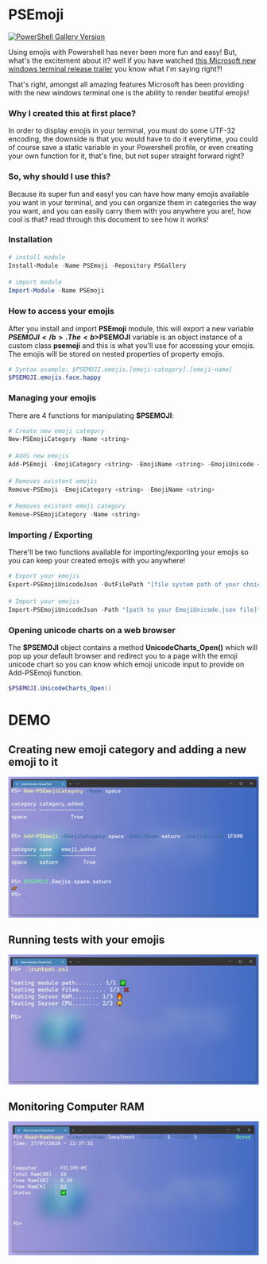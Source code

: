 # PSEmoji
[![PowerShell Gallery Version](https://img.shields.io/powershellgallery/v/PSEmoji)](https://www.powershellgallery.com/packages/PSEmoji/1.0.5)

Using emojis with Powershell has never been more fun and easy! 
But, what's the excitement about it? well if you have watched <a href="https://www.youtube.com/watch?v=8gw0rXPMMPE">this Microsoft new windows terminal release trailer</a> you know what I'm saying right?!

That's right, amongst all amazing features Microsoft has been providing with the new windows terminal one is the ability to render beatiful emojis!

### Why I created this at first place?
In order to display emojis in your terminal, you must do some UTF-32 encoding, the downside is that you would have to do it everytime, you could of course save a static variable in your Powershell profile, or even creating your own function for it, that's fine, but not super straight forward right? 

### So, why should I use this?
Because its super fun and easy! you can have how many emojis available you want in your terminal, and you can organize them in categories the way you want, and you can easily carry them with you anywhere you are!, how cool is that? read through this document to see how it works!
### Installation
```PowerShell
# install module
Install-Module -Name PSEmoji -Repository PSGallery

# import module
Import-Module -Name PSEmoji
```
### How to access your emojis
After you install and import <b>PSEmoji</b> module, this will export a new variable <b>$PSEMOJI</b>.  
The <b>$PSEMOJI</b> variable is an object instance of a custom class <b>psemoji</b> and this is what you'll use for accessing your emojis. The emojis will be stored on nested properties of property emojis.
```Powershell
# Syntax example: $PSEMOJI.emojis.[emoji-category].[emoji-name]
$PSEMOJI.emojis.face.happy
```
### Managing your emojis
There are 4 functions for manipulating <b>$PSEMOJI</b>:

```Powershell
# Create new emoji category
New-PSEmojiCategory -Name <string>

# Adds new emojis
Add-PSEmoji -EmojiCategory <string> -EmojiName <string> -EmojiUnicode <string>

# Removes existent emojis
Remove-PSEmoji -EmojiCategory <string> -EmojiName <string>

# Removes existent emoji category
Remove-PSEmojiCategory -Name <string>
```
### Importing / Exporting
There'll be two functions available for importing/exporting your emojis so you can keep your created emojis with you anywhere!
```Powershell
# Export your emojis
Export-PSEmojiUnicodeJson -OutFilePath "[file system path of your choice]"

# Import your emojis
Import-PSEmojiUnicodeJson -Path "[path to your EmojiUnicode.json file]"
```

### Opening unicode charts on a web browser
The <b>$PSEMOJI</b> object contains a method <b>UnicodeCharts_Open()</b> which will pop up your default browser and redirect you to a page with the emoji unicode chart so you can know which emoji unicode input to provide on Add-PSEmoji function.

```Powershell
$PSEMOJI.UnicodeCharts_Open()
```

# DEMO

## Creating new emoji category and adding a new emoji to it
![example](/media/new_category_example.png)
## Running tests with your emojis
![tests](/media/gallery_tests.png)
## Monitoring Computer RAM
![testRam](/media/gallery_checkmark.png)
